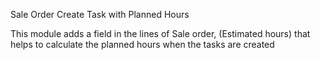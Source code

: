 Sale Order Create Task with Planned Hours

This module adds a field in the lines of Sale order,
(Estimated hours) that helps to calculate the planned
hours when the tasks are created